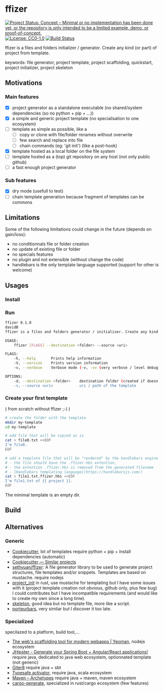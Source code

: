 # ffizer

<!-- copy badges from:
- [repostatus.org](https://www.repostatus.org/#active)
- travis.com
- license -->

[![Project Status: Concept – Minimal or no implementation has been done yet, or the repository is only intended to be a limited example, demo, or proof-of-concept.](https://www.repostatus.org/badges/latest/concept.svg)](https://www.repostatus.org/#concept)
[![License: CC0-1.0](https://img.shields.io/badge/License-CC0%201.0-lightgrey.svg)](http://creativecommons.org/publicdomain/zero/1.0/)
[![Build Status](https://travis-ci.com/davidB/ffizer.svg?branch=master)](https://travis-ci.com/davidB/ffizer)

ffizer is a files and folders initializer / generator. Create any kind (or part) of project from template.

keywords: file generator, project template, project scaffolding, quickstart, project initializer, project skeleton

## Motivations

### Main features

- [X] project generator as a standalone executable (no shared/system dependencies (so no python + pip + ...))
- [X] a simple and generic project template (no specialisation to one ecosystem)
- [ ] template as simple as possible, like a
  - [ ] copy or clone with file/folder renames without overwrite
  - [ ] few search and replace into file
  - [ ] chain commands (eg: 'git init') (like a post-hook)
- [X] template hosted as a local folder on the file system
- [ ] template hosted as a (top) git repository on any host (not only public github)
- [ ] a fast enough project generator

### Sub features

- [X] dry mode (usefull to test)
- [ ] chain template generation because fragment of templates can be commons

## Limitations

Some of the following limitations could change in the future (depends on gain/loss):

- no conditionnals file or folder creation
- no update of existing file or folder
- no specials features
- no plugin and not extensible (without change the code)
- handlebars is the only template language supported (support for other is welcome)

## Usages

### Install

### Run

```sh
ffizer 0.1.0
davidB
ffizer is a files and folders generator / initializer. Create any kind of project from template.

USAGE:
    ffizer [FLAGS] --destination <folder> --source <uri>

FLAGS:
    -h, --help       Prints help information
    -V, --version    Prints version information
    -v, --verbose    Verbose mode (-v, -vv (very verbose / level debug), -vvv) print on stderr

OPTIONS:
    -d, --destination <folder>    destination folder (created if doesn't exist)
    -s, --source <uri>            uri / path of the template
```

### Create your first template

( from scratch without ffizer ;-) )

```sh
# create the folder with the template
mkdir my-template
cd my-template

# add file that will be copied as is
cat > file0.txt <<EOF
I'm file0.
EOF

# add a template file that will be "rendered" by the handlebars engine
# - the file should have the .ffizer.hbs extention,
# - the extention .ffizer.hbs is removed from the generated filename
# - [Handlebars templating language](https://handlebarsjs.com/)
cat > file1.txt.ffizer.hbs <<EOF
I'm file1.txt of {{ project }}.
EOF
```

The minimal template is an empty dir.

## Build

## Alternatives

### Generic

- [Cookiecutter](https://cookiecutter.readthedocs.io/), lot of templates require python + pip + install dependencies (automatic)
- [Cookiecutter — Similar projects](https://cookiecutter.readthedocs.io/en/latest/readme.html#similar-projects)
- [sethyuan/ffizer](https://github.com/sethyuan/ffizer): A file generator library to be used to generate project structures, file templates and/or snippets. Templates are based on mustache. require nodejs
- [project_init](https://crates.io/crates/project_init) in rust, use mustache for templating but I have some issues with it (project template creation not obvious, github only, plus few bug) I could contributes but I have incompatible requirements (and would like to create my own since a long time).
- [skeleton](https://crates.io/crates/skeleton), good idea but no template file, more like a script.
- [porteurbars](https://crates.io/crates/porteurbars), very similar but I discover it too late.

### Specialized

specilazed to a platform, build tool,...

- [The web's scaffolding tool for modern webapps | Yeoman](http://yeoman.io/), nodejs ecosystem
- [JHipster - Generate your Spring Boot + Angular/React applications!](https://www.jhipster.tech/) require java, dedicated to java web ecosystem, optionnated template (not generic)
- [Giter8](http://www.foundweekends.org/giter8/) require java + sbt
- [Typesafe activator](https://developer.lightbend.com/start/), require java, scala ecosystem
- [Maven – Archetypes](https://maven.apache.org/guides/introduction/introduction-to-archetypes.html) require java + maven, maven ecosystem
- [cargo-generate](https://github.com/ashleygwilliams/cargo-generate), specialized in rust/cargo ecosystem (few features)
